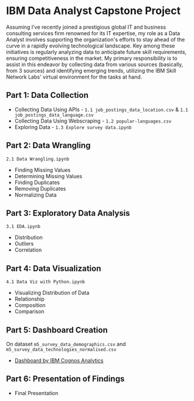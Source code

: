 # IBM Data Analyst Capstone Project

Assuming I've recently joined a prestigious global IT and business consulting services firm renowned for its IT expertise, my role as a Data Analyst involves supporting the organization's efforts to stay ahead of the curve in a rapidly evolving technological landscape. Key among these initiatives is regularly analyzing data to anticipate future skill requirements, ensuring competitiveness in the market. My primary responsibility is to assist in this endeavor by collecting data from various sources (basically, from 3 sources) and identifying emerging trends, utilizing the IBM Skill Network Labs' virtual environment for the tasks at hand.

## Part 1: Data Collection
- Collecting Data Using APIs - `1.1 job_postings_data_location.csv` & `1.1 job_postings_data_language.csv`
- Collecting Data Using Webscraping - `1.2 popular-languages.csv`
- Exploring Data - `1.3 Explore survey data.ipynb`

## Part 2: Data Wrangling
`2.1 Data Wrangling.ipynb`
- Finding Missing Values
- Determining Missing Values
- Finding Duplicates
- Removing Duplicates
- Normalizing Data

## Part 3: Exploratory Data Analysis
`3.1 EDA.ipynb`
- Distribution
- Outliers
- Correlation

## Part 4: Data Visualization
`4.1 Data Viz with Python.ipynb`
- Visualizing Distribution of Data
- Relationship
- Composition
- Comparison

## Part 5: Dashboard Creation
On dataset `m5_survey_data_demographics.csv` and `m5_survey_data_technologies_normalised.csv`
- [Dashboard by IBM Cognos Analytics](https://eu2.ca.analytics.ibm.com/bi/?perspective=dashboard&pathRef=.my_folders%2FIBM%2BData%2BAnalyst%2BCapstone&action=view&mode=dashboard&subView=model0000018e7a0392eb_00000000) <br>

## Part 6: Presentation of Findings
- Final Presentation
